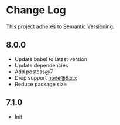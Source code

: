 # Change Log

This project adheres to [Semantic Versioning](http://semver.org/).

## 8.0.0

- Update babel to latest version
- Update dependencies
- Add postcss@7
- Drop support [node@6.x.x](https://github.com/nodejs/Release)
- Reduce package size

## 7.1.0

- Init
